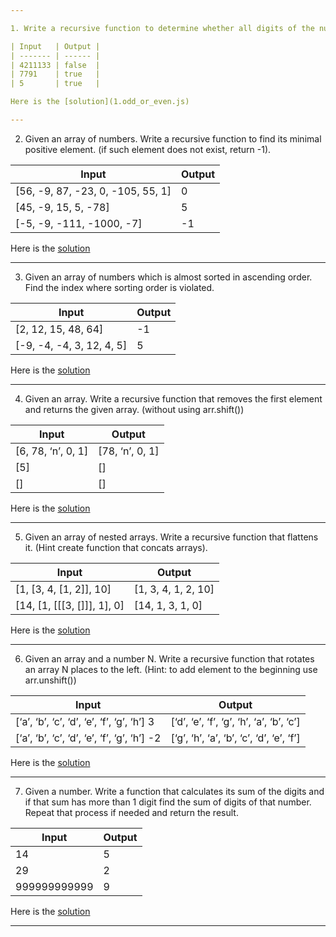```yaml
---

1. Write a recursive function to determine whether all digits of the number are odd or not.

| Input   | Output |
| ------- | ------ |
| 4211133 | false  |
| 7791    | true   |
| 5       | true   |

Here is the [solution](1.odd_or_even.js)

---
```


2. Given an array of numbers. Write a recursive function to find its minimal positive
   element. (if such element does not exist, return -1).

| Input                             | Output |
| --------------------------------- | ------ |
| [56, -9, 87, -23, 0, -105, 55, 1] | 0      |
| [45, -9, 15, 5, -78]              | 5      |
| [-5, -9, -111, -1000, -7]         | -1     |

Here is the [solution](2.minimum_positive.js)

---

3. Given an array of numbers which is almost sorted in ascending order. Find the index
   where sorting order is violated.

| Input                     | Output |
| ------------------------- | ------ |
| [2, 12, 15, 48, 64]       | -1     |
| [-9, -4, -4, 3, 12, 4, 5] | 5      |

Here is the [solution](3.ascending.js)

---

4. Given an array. Write a recursive function that removes the first element and returns the
   given array. (without using arr.shift())

| Input              | Output          |
| ------------------ | --------------- |
| [6, 78, ‘n’, 0, 1] | [78, ‘n’, 0, 1] |
| [5]                | []              |
| []                 | []              |

Here is the [solution](4.shift.js)

---

5. Given an array of nested arrays. Write a recursive function that flattens it. (Hint create
   function that concats arrays).

| Input                       | Output              |
| --------------------------- | ------------------- |
| [1, [3, 4, [1, 2]], 10]     | [1, 3, 4, 1, 2, 10] |
| [14, [1, [[[3, []]], 1], 0] | [14, 1, 3, 1, 0]    |

Here is the [solution](5.nested.js)

---

6. Given an array and a number N. Write a recursive function that rotates an array N places to the left. (Hint: to add element to the beginning use arr.unshift())

| Input                                       | Output                                   |
| ------------------------------------------- | ---------------------------------------- |
| [‘a’, ‘b’, ‘c’, ‘d’, ‘e’, ‘f’, ‘g’, ‘h’] 3  | [‘d’, ‘e’, ‘f’, ‘g’, ‘h’, ‘a’, ‘b’, ‘c’] |
| [‘a’, ‘b’, ‘c’, ‘d’, ‘e’, ‘f’, ‘g’, ‘h’] -2 | [‘g’, ‘h’, ‘a’, ‘b’, ‘c’, ‘d’, ‘e’, ‘f’] |

Here is the [solution](6.rotate.js)

---

7. Given a number. Write a function that calculates its sum of the digits and if that sum has more than 1 digit find the sum of digits of that number. Repeat that process if needed and return the result.

| Input        | Output |
| ------------ | ------ |
| 14           | 5      |
| 29           | 2      |
| 999999999999 | 9      |

Here is the [solution](7.sum.js)

---
